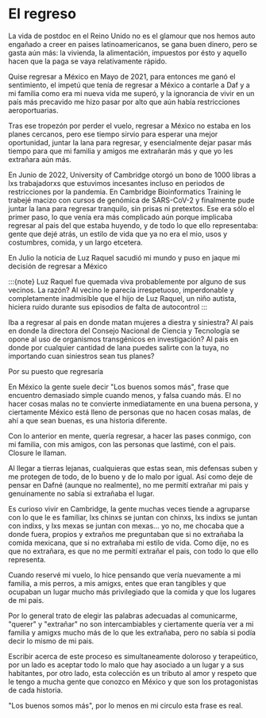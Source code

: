 # El regreso

La vida de postdoc en el Reino Unido no es el glamour que nos hemos auto engañado a creer en paises latinoamericanos, se gana buen dinero, pero se gasta aún más: la vivienda, la alimentación, impuestos por ésto y aquello hacen que la paga se vaya relativamente rápido.

Quise regresar a México en Mayo de 2021, para entonces me ganó el sentimiento, el impetú que tenía de regresar a México a contarle a Daf y a mi familia como era mi nueva vida me superó, y la ignorancia de vivir en un país más precavido me hizo pasar por alto que aún había restricciones aeroportuarias.

Tras ese tropezón por perder el vuelo, regresar a México no estaba en los planes cercanos, pero ese tiempo sirvio para esperar una mejor oportunidad, juntar la lana para regresar, y esencialmente dejar pasar más tiempo para que mi familia y amigos me extrañarán más y que yo les extrañara aún más.

En Junio de 2022, University of Cambridge otorgó un bono de 1000 libras a lxs trabajadorxs que estuvimos incesantes incluso en periodos de restricciones por la pandemia. En Cambridge Bioinformatics Training le trabejé macizo con cursos de genómica de SARS-CoV-2 y finalmente pude juntar la lana para regresar tranquilo, sin prisas ni pretextos. Ese era sólo el primer paso, lo que venía era más complicado aún porque implicaba regresar al pais del que estaba huyendo, y de todo lo que ello representaba: gente que dejé atrás, un estilo de vida que ya no era el mio, usos y costumbres, comida, y un largo etcetera.

En Julio la noticia de Luz Raquel sacudió mi mundo y puso en jaque mi decisión de regresar a México

:::{note}
Luz Raquel fue quemada viva probablemente por alguno de sus vecinos. La razón? Al vecino le parecía irrespetuoso, imperdonable y completamente inadmisible que el hijo de Luz Raquel, un niño autista, hiciera ruido durante sus episodios de falta de autocontrol
:::

Iba a regresar al pais en donde matan mujeres a diestra y siniestra? Al pais en donde la directora del Consejo Nacional de Ciencia y Tecnología se opone al uso de organismos transgénicos en investigación? Al pais en donde por cualquier cantidad de lana puedes salirte con la tuya, no importando cuan siniestros sean tus planes?

Por su puesto que regresaría

En México la gente suele decir "Los buenos somos más", frase que encuentro demasiado simple cuando menos, y falsa cuando más. El no hacer cosas malas no te convierte inmediatamente en una buena persona, y ciertamente México está lleno de personas que no hacen cosas malas, de ahí a que sean buenas, es una historia diferente.

Con lo anterior en mente, quería regresar, a hacer las pases conmigo, con mi familia, con mis amigos, con las personas que lastimé, con el pais. Closure le llaman.

Al llegar a tierras lejanas, cualquieras que estas sean, mis defensas suben y me protegen de todo, de lo bueno y de lo malo por igual. Así como deje de pensar en Dafné (aunque no realmente), no me permití extrañar mi pais y genuinamente no sabía si extrañaba el lugar.

Es curioso vivir en Cambridge, la gente muchas veces tiende a agruparse con lo que le es familiar, lxs chinxs se juntan con chinxs, lxs indixs se juntan con indixs, y lxs mexas se juntan con mexas... yo no, me chocaba que a donde fuera, propios y extraños me preguntaban que si no extrañaba la comida mexicana, que si no extrañaba mi estilo de vida. Como dije, no es que no extrañara, es que no me permití extrañar el pais, con todo lo que ello representa.

Cuando reservé mi vuelo, lo hice pensando que vería nuevamente a mi familia, a mis perros, a mis amigxs, entes que eran tangibles y que ocupaban un lugar mucho más privilegiado que la comida y que los lugares de mi pais.

Por lo general trato de elegir las palabras adecuadas al comunicarme, "querer" y "extrañar" no son intercambiables y ciertamente quería ver a mi familia y amigxs mucho más de lo que les extrañaba, pero no sabía si podía decir lo mismo de mi pais.

Escribir acerca de este proceso es simultaneamente doloroso y terapeútico, por un lado es aceptar todo lo malo que hay asociado a un lugar y a sus habitantes, por otro lado, esta colección es un tributo al amor y respeto que le tengo a mucha gente que conozco en México y que son los protagonistas de cada historia.

"Los buenos somos más", por lo menos en mi circulo esta frase es real.